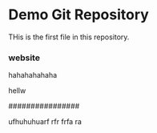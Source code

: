 # Demo Git Repository

THis is the first file in this repository.

### website


hahahahahaha

hellw


################


ufhuhuhuarf
rfr
frfa
ra
